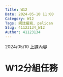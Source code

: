 ```yaml
---
Title: W12
Date: 2024-05-10 11:00
Category: W12
Tags: 網誌編寫, pelican
Slug: 41123134_W12
Author: 41123134
---
```


2024/05/10 上課內容

<!-- PELICAN_END_SUMMARY -->

# W12分組任務
